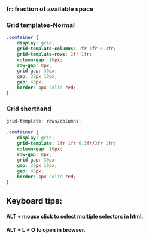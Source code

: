 <h3>fr: fraction of available space</h3>

<h3>Grid templates-Normal</h3>

```css
.container {
	display: grid;
	grid-template-columns: 1fr 1fr 0.3fr;
	grid-template-rows: 2fr 1fr;
	column-gap: 10px;
	row-gap: 8px;
	grid-gap: 30px;
	gap: 32px 10px;
	gap: 40px;
	border: 4px solid red;
}
```

<h3>Grid shorthand</h3>

```css
grid-template: rows/columns;
```

```css
.container {
	display: grid;
	grid-template: 1fr 1fr 0.3fr/2fr 1fr;
	column-gap: 10px;
	row-gap: 8px;
	grid-gap: 30px;
	gap: 32px 10px;
	gap: 40px;
	border: 4px solid red;
}
```

## Keyboard tips:

<h4>ALT + mouse click to select multiple selectors in html.</h4>
<h4>ALT + L + O to open in browser.</h4>
